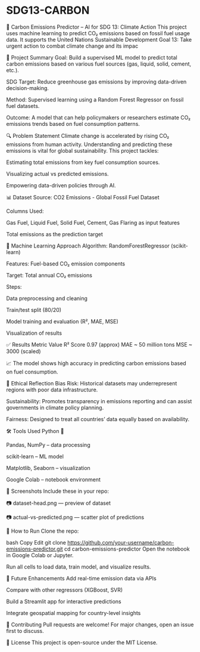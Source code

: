 # SDG13-CARBON
🌱 Carbon Emissions Predictor – AI for SDG 13: Climate Action
This project uses machine learning to predict CO₂ emissions based on fossil fuel usage data. It supports the United Nations Sustainable Development Goal 13: Take urgent action to combat climate change and its impac

📌 Project Summary
Goal: Build a supervised ML model to predict total carbon emissions based on various fuel sources (gas, liquid, solid, cement, etc.).

SDG Target: Reduce greenhouse gas emissions by improving data-driven decision-making.

Method: Supervised learning using a Random Forest Regressor on fossil fuel datasets.

Outcome: A model that can help policymakers or researchers estimate CO₂ emissions trends based on fuel consumption patterns.

🔍 Problem Statement
Climate change is accelerated by rising CO₂ emissions from human activity. Understanding and predicting these emissions is vital for global sustainability. This project tackles:

Estimating total emissions from key fuel consumption sources.

Visualizing actual vs predicted emissions.

Empowering data-driven policies through AI.

📊 Dataset
Source: CO2 Emissions - Global Fossil Fuel Dataset

Columns Used:

Gas Fuel, Liquid Fuel, Solid Fuel, Cement, Gas Flaring as input features

Total emissions as the prediction target

🧪 Machine Learning Approach
Algorithm: RandomForestRegressor (scikit-learn)

Features: Fuel-based CO₂ emission components

Target: Total annual CO₂ emissions

Steps:

Data preprocessing and cleaning

Train/test split (80/20)

Model training and evaluation (R², MAE, MSE)

Visualization of results

✅ Results
Metric	Value
R² Score	0.97 (approx)
MAE	~ 50 million tons
MSE	~ 3000 (scaled)

📈 The model shows high accuracy in predicting carbon emissions based on fuel consumption.

🧠 Ethical Reflection
Bias Risk: Historical datasets may underrepresent regions with poor data infrastructure.

Sustainability: Promotes transparency in emissions reporting and can assist governments in climate policy planning.

Fairness: Designed to treat all countries’ data equally based on availability.

🛠 Tools Used
Python 🐍

Pandas, NumPy – data processing

scikit-learn – ML model

Matplotlib, Seaborn – visualization

Google Colab – notebook environment

📸 Screenshots
Include these in your repo:

📷 dataset-head.png — preview of dataset

📷 actual-vs-predicted.png — scatter plot of predictions

🚀 How to Run
Clone the repo:

bash
Copy
Edit
git clone https://github.com/your-username/carbon-emissions-predictor.git
cd carbon-emissions-predictor
Open the notebook in Google Colab or Jupyter.

Run all cells to load data, train model, and visualize results.

🎯 Future Enhancements
Add real-time emission data via APIs

Compare with other regressors (XGBoost, SVR)

Build a Streamlit app for interactive predictions

Integrate geospatial mapping for country-level insights

🤝 Contributing
Pull requests are welcome! For major changes, open an issue first to discuss.

📄 License
This project is open-source under the MIT License.

